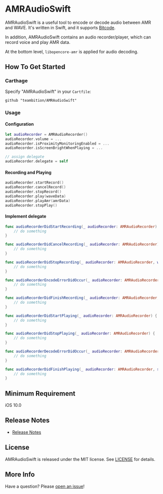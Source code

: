 # AMRAudioSwift
AMRAudioSwift is a useful tool to encode or decode audio between AMR and WAVE. It's written in Swift, and it supports [Bitcode](https://developer.apple.com/library/prerelease/ios/documentation/IDEs/Conceptual/AppDistributionGuide/AppThinning/AppThinning.html#//apple_ref/doc/uid/TP40012582-CH35-SW3).

In addition, AMRAudioSwift contains an audio recorder/player, which can record voice and play AMR data.

At the bottom level,  ```libopencore-amr``` is applied for audio decoding.

## How To Get Started
### Carthage
Specify "AMRAudioSwift" in your ```Cartfile```:
```ogdl 
github "teambition/AMRAudioSwift"
```

### Usage
####  Configuration
```swift
let audioRecorder = AMRAudioRecorder()
audioRecorder.volume = ...
audioRecorder.isProximityMonitoringEnabled = ...
audioRecorder.isScreenBrightWhenPlaying = ...

// assign delegate
audioRecorder.delegate = self
```

#### Recording and Playing
```swift
audioRecorder.startRecord()
audioRecorder.cancelRecord()
audioRecorder.stopRecord()
audioRecorder.play(waveData)
audioRecorder.playAmr(amrData)
audioRecorder.stopPlay()
```

####  Implement delegate
```swift
func audioRecorderDidStartRecording(_ audioRecorder: AMRAudioRecorder) {
    // do something
}

func audioRecorderDidCancelRecording(_ audioRecorder: AMRAudioRecorder) {
    // do something
}

func audioRecorderDidStopRecording(_ audioRecorder: AMRAudioRecorder, withURL url: URL?) {
    // do something
}

func audioRecorderEncodeErrorDidOccur(_ audioRecorder: AMRAudioRecorder, error: Error?) {
    // do something
}

func audioRecorderDidFinishRecording(_ audioRecorder: AMRAudioRecorder, successfully flag: Bool) {
    // do something
}

func audioRecorderDidStartPlaying(_ audioRecorder: AMRAudioRecorder) {
    // do something
}

func audioRecorderDidStopPlaying(_ audioRecorder: AMRAudioRecorder) {
    // do something
}

func audioRecorderDecodeErrorDidOccur(_ audioRecorder: AMRAudioRecorder, error: Error?) {
    // do something
}

func audioRecorderDidFinishPlaying(_ audioRecorder: AMRAudioRecorder, successfully flag: Bool) {
    // do something
}
```

## Minimum Requirement
iOS 10.0

## Release Notes
* [Release Notes](https://github.com/teambition/AMRAudioSwift/releases)

## License
AMRAudioSwift is released under the MIT license. See [LICENSE](https://github.com/teambition/AMRAudioSwift/blob/master/LICENSE.md) for details.

## More Info
Have a question? Please [open an issue](https://github.com/teambition/AMRAudioSwift/issues/new)!
